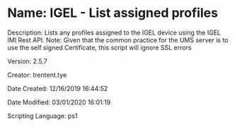 ﻿# Name: IGEL - List assigned profiles

Description: Lists any profiles assigned to the IGEL device using the IGEL IMI Rest API.
Note: Given that the common practice for the UMS server is to use the self signed Certificate, 
          this script will ignore SSL errors

Version: 2.5.7

Creator: trentent.tye

Date Created: 12/16/2019 16:44:52

Date Modified: 03/01/2020 16:01:19

Scripting Language: ps1

